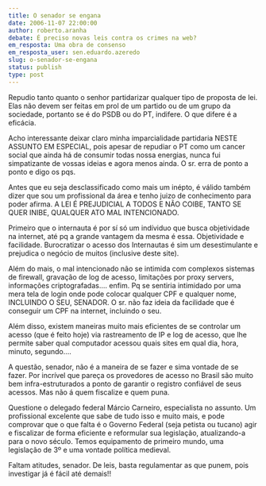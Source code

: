 ```yaml
---
title: O senador se engana
date: 2006-11-07 22:00:00
author: roberto.aranha
debate: É preciso novas leis contra os crimes na web? 
em_resposta: Uma obra de consenso
em_resposta_user: sen.eduardo.azeredo
slug: o-senador-se-engana
status: publish 
type: post
---
```


Repudio tanto quanto o senhor partidarizar qualquer tipo de proposta de lei. Elas não devem ser feitas em prol de um partido ou de um grupo da sociedade, portanto se é do PSDB ou do PT, indifere. O que difere é a eficácia.  

Acho interessante deixar claro minha imparcialidade partidaria NESTE ASSUNTO EM ESPECIAL, pois apesar de repudiar o PT como um cancer social que ainda há de consumir todas nossa energias, nunca fui simpatizante de vossas ideias e agora menos ainda. O sr. erra de ponto a ponto e digo os pqs.  

Antes que eu seja desclassificado como mais um inépto, é válido também dizer que sou um profissional da área e tenho juizo de conhecimento para poder afirma. A LEI É PREJUDICIAL A TODOS E NÃO COIBE, TANTO SE QUER INIBE, QUALQUER ATO MAL INTENCIONADO.  

Primeiro que o internauta é por sí só um indíviduo que busca objetividade na internet, até pq a grande vantagem da mesma é essa. Objetividade e facilidade. Burocratizar o acesso dos Internautas é sim um desestimulante e prejudica o negócio de muitos (inclusive deste site).  

Além do mais, o mal intencionado não se intimida com complexos sistemas de firewall, gravação de log de acesso, limitações por proxy servers, informações criptografadas.... enfim. Pq se sentiria intimidado por uma mera tela de login onde pode colocar qualquer CPF e qualquer nome, INCLUINDO O SEU, SENADOR. O sr. não faz ideia da facilidade que é conseguir um CPF na internet, incluindo o seu.  

Além disso, existem maneiras muito mais eficientes de se controlar um acesso (que é feito hoje) via rastreamento de IP e log de acesso, que lhe permite saber qual computador acessou quais sites em qual dia, hora, minuto, segundo....  

A questão, senador, não é a maneira de se fazer e sima vontade de se fazer. Por incrível que pareça os provedores de acesso no Brasil são muito bem infra-estruturados a ponto de garantir o registro confiável de seus acessos. Mas não á quem fiscalize e quem puna.  

Questione o delegado federal Márcio Carneiro, especialista no assunto. Um profissional excelente que sabe de tudo isso e muito mais, e pode comprovar que o que falta é o Governo Federal (seja petista ou tucano) agir e fiscalizar de forma eficiente e reformular sua legislação, atualizando-a para o novo século. Temos equipamento de primeiro mundo, uma legislação de 3º e uma vontade política medieval.  

Faltam atitudes, senador. De leis, basta regulamentar as que punem, pois investigar já é fácil até demais!!
